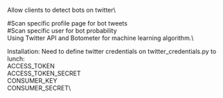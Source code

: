 Allow clients to detect bots on twitter\

#Scan specific profile page for bot tweets\
#Scan specific user for bot probability\
Using Twitter API and Botometer for machine learning algorithm.\

Installation: Need to define twitter credentials on twitter_credentials.py to lunch: \
ACCESS_TOKEN \
ACCESS_TOKEN_SECRET \
CONSUMER_KEY \
CONSUMER_SECRET\
